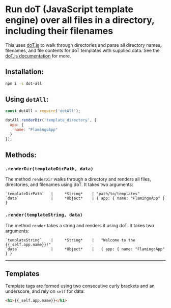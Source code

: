 # **Run doT (JavaScript template engine) over all files in a directory, including their filenames**

This uses [doT.js](http://olado.github.io/doT/index.html) to walk through directories and parse all directory names, filenames, and file contents for doT templates with supplied data. See the [doT.js documentation](http://olado.github.io/doT/index.html) for more.

## Installation:
```bash
npm i -s dot-all
```


## Using `dotAll`:

```js
const dotAll = require('dotAll');

dotAll.renderDir('template_directory', {
  app: {
    name: "FlamingoApp"
  }
});

```

## Methods:
### `.renderDir(templateDirPath, data)`

The method `renderDir` walks through a directory and renders all files, directories, and filenames using doT. It takes two arguments: 
  
    `templateDirPath`   |     *String*    | "path/to/templates"
    `data`              |     *Object*    | { app: { name: "FlamingoApp" } }

### `.render(templateString, data)`

The method `render` takes a string and renders it using doT. 
It takes two arguments: 

    `templateString`    |     *String*    |   "Welcome to the {{_self.app.name}}!"
    `data`              |     *Object*    |   { app: { name: "FlamingoApp" } }

----

## Templates
Template tags are formed using two consecutive curly brackets and an underscore, and rely on `self` for data:

```html
<h1>{{_self.app.name}}</h1>
```
